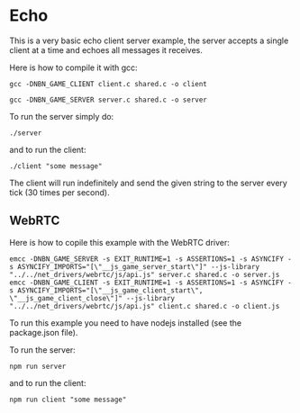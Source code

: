 # Echo

This is a very basic echo client server example, the server accepts a single client at a time and echoes all
messages it receives.

Here is how to compile it with gcc:

`gcc -DNBN_GAME_CLIENT client.c shared.c -o client`

`gcc -DNBN_GAME_SERVER server.c shared.c -o server`

To run the server simply do:

`./server`

and to run the client:

`./client "some message"`

The client will run indefinitely and send the given string to the server every tick (30 times per second).

## WebRTC

Here is how to copile this example with the WebRTC driver:

`emcc -DNBN_GAME_SERVER -s EXIT_RUNTIME=1 -s ASSERTIONS=1 -s ASYNCIFY -s ASYNCIFY_IMPORTS="[\"__js_game_server_start\"]" --js-library "../../net_drivers/webrtc/js/api.js" server.c shared.c -o server.js`
`emcc -DNBN_GAME_CLIENT -s EXIT_RUNTIME=1 -s ASSERTIONS=1 -s ASYNCIFY -s ASYNCIFY_IMPORTS="[\"__js_game_client_start\", \"__js_game_client_close\"]" --js-library "../../net_drivers/webrtc/js/api.js" client.c shared.c -o client.js`

To run this example you need to have nodejs installed (see the package.json file).

To run the server:

`npm run server`

and to run the client:

`npm run client "some message"`
